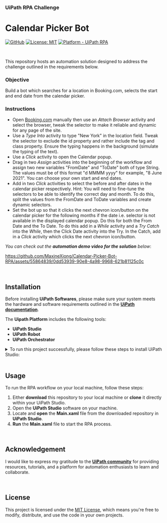 ### UiPath RPA Challenge
# Calendar Picker Bot

[![GitHub](https://badgen.net/badge/icon/GitHub?icon=github&color=black&label)](https://github.com/MaxineXiong)
[![License: MIT](https://img.shields.io/badge/License-MIT-yellow.svg)](https://opensource.org/licenses/MIT)
[![Platform - UiPath RPA](https://img.shields.io/badge/Platform-UiPath_RPA-fa4616)](https://www.uipath.com)

<br/>

This repository hosts an automation solution designed to address the challenge outlined in the requirements below.

### **Objective**

Build a bot which searches for a location in Booking.com, selects the start and end date from the calendar picker.

### **Instructions**

- Open [Booking.com](https://www.booking.com/) manually then use an *Attach Browser* activity and select the browser, tweak the selector to make it reliable and dynamic for any page of the site.
- Use a *Type Into* activity to type "New York" in the location field. Tweak the selector to exclude the id property and rather include the tag and class property. Ensure the typing happens in the background (simulate the typing of the text).
- Use a *Click* activity to open the Calendar popup.
- Drag in two *Assign* activities into the beginning of the workflow and assign two new variables "FromDate" and "ToDate" both of type String. The values must be of this format "d MMMM yyyy" for example, "8 June 2021". You can choose your own start and end dates.
- Add in two *Click* activities to select the before and after dates in the calendar picker respectively. Hint: You will need to fine-tune the selectors to be able to identify the correct day and month. To do this, split the values from the FromDate and ToDate variables and create dynamic selectors.
- Set the bot up so that it clicks the next chevron icon/button on the calendar picker for the following months if the date i.e. selector is not available in the displayed calendar popup. Do this for both the From Date and the To Date. To do this add in a *While* activity and a *Try Catch* into the *While*, then the Click Date activity into the Try. In the Catch, add in a *Click* activity which clicks the next chevron icon/button.

_You can check out the **automation demo video for the solution** below_:


https://github.com/MaxineXiong/Calendar-Picker-Bot-RPA/assets/55864839/0dd53939-90e8-4a98-9968-621b81125c0c










<br/>


## **Installation**

Before installing **UiPath Softwares**, please make sure your system meets the hardware and software requirements outlined in the **[UiPath documentation](https://docs.uipath.com/studio/standalone/2022.10/user-guide/hardware-and-software-requirements)**.

The **Uipath Platform** includes the following tools:

- **UiPath Studio**
- **UiPath Robot**
- **UiPath Orchestrator**

<details>  
<summary> To run this project successfully, please follow these steps to install UiPath Studio:
</summary>

***

Step 1 : Visit [uipath.com](https://www.uipath.com/) and click **Try UiPath Free** button.
<p align="center">
<img width="900" src="https://github.com/YenLinWu/RPA_UiPath/blob/master/Installation/README_Images/Install_UiPath_Studio_1.png">
</p>

Step 2: **Sign up** for a personal account.
<p align="center">
<img width="900" src="https://github.com/YenLinWu/RPA_UiPath/blob/master/Installation/README_Images/Install_UiPath_Studio_2.png">
</p>  

Step 3: **Verify** your account in email.
<p align="center">
<img width="900" src="https://github.com/YenLinWu/RPA_UiPath/blob/master/Installation/README_Images/Install_UiPath_Studio_3.png">
</p>  

Step 4: **Log into** the **UiPath Automation Cloud** using your account, and click the **Download Uipath Studio** button.
<p align="center">
<img width="900" src="https://github.com/YenLinWu/RPA_UiPath/blob/master/Installation/README_Images/Install_UiPath_Studio_4.png">
</p>   

Step 5: Click **Sign in**.
<p align="center">
<img width="900" src="https://github.com/YenLinWu/RPA_UiPath/blob/master/Installation/README_Images/Install_UiPath_Studio_5.png">
</p>    

Step 6: Select **UiPath Studio Pro**.
<p align="center">
<img width="900" src="https://github.com/YenLinWu/RPA_UiPath/blob/master/Installation/README_Images/Install_UiPath_Studio_6.png">
</p>  

Step 7: Follow the system instructions to complete the installation of **UiPath Studio Pro**.
<p align="center">
<img width="900" src="https://github.com/YenLinWu/RPA_UiPath/blob/master/Installation/README_Images/Install_UiPath_Studio_7.png">
</p> 

</details> 

<br/>

## **Usage**

To run the RPA workflow on your local machine, follow these steps:

1. Either **download** this repository to your local machine or **clone** it directly within your UiPath Studio.
2. Open the **UiPath Studio** software on your machine.
3. Locate and **open** the **Main.xaml** file from the downloaded repository in **UiPath Studio**.
4. **Run** the **Main.xaml** file to start the RPA process.

<br/>

## **Acknowledgement**

I would like to express my gratitude to the **[UiPath community](https://community.uipath.com/)** for providing resources, tutorials, and a platform for automation enthusiasts to learn and collaborate.

<br/>

## **License**

This project is licensed under the [MIT License](https://choosealicense.com/licenses/mit/), which means you're free to modify, distribute, and use the code in your own projects.

